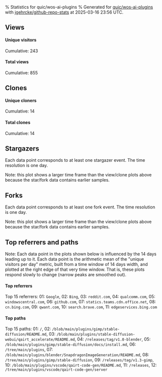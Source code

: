 % Statistics for quic/wos-ai-plugins
% Generated for [quic/wos-ai-plugins](https://github.com/quic/wos-ai-plugins) with [jgehrcke/github-repo-stats](https://github.com/jgehrcke/github-repo-stats) at 2025-03-16 23:56 UTC.


## Views

#### Unique visitors
<div id="chart_views_unique" class="full-width-chart"></div>

Cumulative: 243

#### Total views
<div id="chart_views_total" class="full-width-chart"></div>

Cumulative: 855

<div class="pagebreak-for-print"> </div>

## Clones

#### Unique cloners
<div id="chart_clones_unique" class="full-width-chart"></div>

Cumulative: 14

#### Total clones
<div id="chart_clones_total" class="full-width-chart"></div>

Cumulative: 14



<div class="pagebreak-for-print"> </div>



## Stargazers

Each data point corresponds to at least one stargazer event.
The time resolution is one day.

<div id="chart_stargazers" class="full-width-chart"></div>


Note: this plot shows a larger time frame than the view/clone plots above because the star/fork data contains earlier samples.



## Forks

Each data point corresponds to at least one fork event.
The time resolution is one day.

<div id="chart_forks" class="full-width-chart"></div>


Note: this plot shows a larger time frame than the view/clone plots above because the star/fork data contains earlier samples.



<div class="pagebreak-for-print"> </div>



## Top referrers and paths


Note: Each data point in the plots shown below is influenced by the 14 days
leading up to it. Each data point is the arithmetic mean of the "unique
visitors per day" metric, built from a time window of 14 days width, and
plotted at the right edge of that very time window. That is, these plots
respond slowly to change (narrow peaks are smoothed out).




#### Top referrers


<div id="chart_referrers_top_n_alltime" class="full-width-chart"></div>

Top 15 referrers: 01: `Google`, 02: `Bing`, 03: `reddit.com`, 04: `qualcomm.com`, 05: `windowscentral.com`, 06: `github.com`, 07: `statics.teams.cdn.office.net`, 08: `cn.bing.com`, 09: `qwant.com`, 10: `search.brave.com`, 11: `edgeservices.bing.com`





#### Top paths


<div id="chart_paths_top_n_alltime" class="full-width-chart"></div>

Top 15 paths: 01: `/`, 02: `/blob/main/plugins/gimp/stable-diffusion/README.md`, 03: `/blob/main/plugins/stable-diffusion-webui/qairt_accelerate/README.md`, 04: `/releases/tag/v1.0-blender`, 05: `/blob/main/plugins/gimp/stable-diffusion/docs/install.md`, 06: `/tree/main/plugins`, 07: `/blob/main/plugins/blender/SnapdragonImageGeneration/README.md`, 08: `/tree/main/plugins/gimp/stable-diffusion`, 09: `/releases/tag/v1.3-gimp`, 10: `/blob/main/plugins/vscode/qairt-code-gen/README.md`, 11: `/releases`, 12: `/tree/main/plugins/vscode/qairt-code-gen/server`


<script type="text/javascript">
    vegaEmbed('#chart_views_unique', {"$schema": "https://vega.github.io/schema/vega-lite/v4.17.0.json", "config": {"arc": {"fill": "#1b1e23"}, "area": {"fill": "#1b1e23"}, "axisBottom": {"domainColor": "#a9b4c4", "gridColor": "#a9b4c4", "labelColor": "#1b1e23", "labelFont": "relative-mono-11-pitch-pro, Menlo, monospace", "tickColor": "#a9b4c4", "titleColor": "#1b1e23", "titleFont": "relative-mono-11-pitch-pro, Menlo, monospace"}, "axisLeft": {"domainColor": "#a9b4c4", "gridColor": "#a9b4c4", "labelColor": "#1b1e23", "labelFont": "relative-mono-11-pitch-pro, Menlo, monospace", "tickColor": "#a9b4c4", "titleColor": "#1b1e23", "titleFont": "relative-mono-11-pitch-pro, Menlo, monospace"}, "axisX": {"grid": false}, "axisY": {"grid": false, "labelBound": true}, "background": "#FFFFFF", "group": {"fill": "#FFFFFF"}, "header": {"fontWeight": 400, "labelFont": "relative-mono-11-pitch-pro, Menlo, monospace", "titleFont": "relative-mono-11-pitch-pro, Menlo, monospace"}, "legend": {"labelFont": "relative-mono-11-pitch-pro, Menlo, monospace", "symbolSize": 200, "symbolType": "circle", "titleFont": "relative-mono-11-pitch-pro, Menlo, monospace"}, "line": {"color": "#1b1e23", "stroke": "#1b1e23"}, "path": {"stroke": "#1b1e23"}, "point": {"color": "#1b1e23", "cursor": "pointer", "filled": true, "size": 20}, "range": {"category": ["#85a2f7", "#ea9755", "#7eb36a", "#f07071", "#bc85d9", "#e587b6", "#a9b4c4", "#d4c05e", "#64b9c4"]}, "style": {"bar": {"fill": "#1b1e23"}, "text": {"font": "relative-mono-11-pitch-pro, Menlo, monospace", "fontWeight": 400}}, "symbol": {"shape": "circle"}, "title": {"anchor": "start", "font": "relative-mono-11-pitch-pro, Menlo, monospace", "fontWeight": 400}, "trail": {"color": "#1b1e23", "stroke": "#1b1e23"}, "view": {"stroke": null}}, "data": {"name": "data-4af95b990e1da1730926992bb29191b7"}, "datasets": {"data-4af95b990e1da1730926992bb29191b7": [{"time": "2025-02-27T00:00:00+00:00", "views_total": 41, "views_unique": 11}, {"time": "2025-02-28T00:00:00+00:00", "views_total": 106, "views_unique": 19}, {"time": "2025-03-01T00:00:00+00:00", "views_total": 20, "views_unique": 7}, {"time": "2025-03-02T00:00:00+00:00", "views_total": 23, "views_unique": 5}, {"time": "2025-03-03T00:00:00+00:00", "views_total": 86, "views_unique": 15}, {"time": "2025-03-04T00:00:00+00:00", "views_total": 54, "views_unique": 18}, {"time": "2025-03-05T00:00:00+00:00", "views_total": 86, "views_unique": 22}, {"time": "2025-03-06T00:00:00+00:00", "views_total": 32, "views_unique": 17}, {"time": "2025-03-07T00:00:00+00:00", "views_total": 44, "views_unique": 13}, {"time": "2025-03-08T00:00:00+00:00", "views_total": 32, "views_unique": 10}, {"time": "2025-03-09T00:00:00+00:00", "views_total": 38, "views_unique": 11}, {"time": "2025-03-10T00:00:00+00:00", "views_total": 53, "views_unique": 21}, {"time": "2025-03-11T00:00:00+00:00", "views_total": 81, "views_unique": 15}, {"time": "2025-03-12T00:00:00+00:00", "views_total": 26, "views_unique": 14}, {"time": "2025-03-13T00:00:00+00:00", "views_total": 61, "views_unique": 13}, {"time": "2025-03-14T00:00:00+00:00", "views_total": 42, "views_unique": 17}, {"time": "2025-03-15T00:00:00+00:00", "views_total": 9, "views_unique": 5}, {"time": "2025-03-16T00:00:00+00:00", "views_total": 21, "views_unique": 10}]}, "encoding": {"tooltip": [{"field": "views_unique", "format": ".1f", "title": "views (u)", "type": "quantitative"}, {"field": "time", "format": "%B %e, %Y", "title": "date", "type": "temporal"}], "x": {"axis": {"labelAngle": 25}, "field": "time", "scale": {"domain": ["2025-02-27", "2025-03-16"]}, "timeUnit": "yearmonthdate", "title": "date", "type": "temporal"}, "y": {"axis": {}, "field": "views_unique", "scale": {"domain": [0, 24.200000000000003], "type": "linear", "zero": true}, "title": "unique views per day", "type": "quantitative"}}, "height": 200, "mark": {"point": true, "type": "line"}, "padding": 10, "width": "container"}, {"actions": false, "renderer": "svg"}).catch(console.error);
vegaEmbed('#chart_views_total', {"$schema": "https://vega.github.io/schema/vega-lite/v4.17.0.json", "config": {"arc": {"fill": "#1b1e23"}, "area": {"fill": "#1b1e23"}, "axisBottom": {"domainColor": "#a9b4c4", "gridColor": "#a9b4c4", "labelColor": "#1b1e23", "labelFont": "relative-mono-11-pitch-pro, Menlo, monospace", "tickColor": "#a9b4c4", "titleColor": "#1b1e23", "titleFont": "relative-mono-11-pitch-pro, Menlo, monospace"}, "axisLeft": {"domainColor": "#a9b4c4", "gridColor": "#a9b4c4", "labelColor": "#1b1e23", "labelFont": "relative-mono-11-pitch-pro, Menlo, monospace", "tickColor": "#a9b4c4", "titleColor": "#1b1e23", "titleFont": "relative-mono-11-pitch-pro, Menlo, monospace"}, "axisX": {"grid": false}, "axisY": {"grid": false, "labelBound": true}, "background": "#FFFFFF", "group": {"fill": "#FFFFFF"}, "header": {"fontWeight": 400, "labelFont": "relative-mono-11-pitch-pro, Menlo, monospace", "titleFont": "relative-mono-11-pitch-pro, Menlo, monospace"}, "legend": {"labelFont": "relative-mono-11-pitch-pro, Menlo, monospace", "symbolSize": 200, "symbolType": "circle", "titleFont": "relative-mono-11-pitch-pro, Menlo, monospace"}, "line": {"color": "#1b1e23", "stroke": "#1b1e23"}, "path": {"stroke": "#1b1e23"}, "point": {"color": "#1b1e23", "cursor": "pointer", "filled": true, "size": 20}, "range": {"category": ["#85a2f7", "#ea9755", "#7eb36a", "#f07071", "#bc85d9", "#e587b6", "#a9b4c4", "#d4c05e", "#64b9c4"]}, "style": {"bar": {"fill": "#1b1e23"}, "text": {"font": "relative-mono-11-pitch-pro, Menlo, monospace", "fontWeight": 400}}, "symbol": {"shape": "circle"}, "title": {"anchor": "start", "font": "relative-mono-11-pitch-pro, Menlo, monospace", "fontWeight": 400}, "trail": {"color": "#1b1e23", "stroke": "#1b1e23"}, "view": {"stroke": null}}, "data": {"name": "data-4af95b990e1da1730926992bb29191b7"}, "datasets": {"data-4af95b990e1da1730926992bb29191b7": [{"time": "2025-02-27T00:00:00+00:00", "views_total": 41, "views_unique": 11}, {"time": "2025-02-28T00:00:00+00:00", "views_total": 106, "views_unique": 19}, {"time": "2025-03-01T00:00:00+00:00", "views_total": 20, "views_unique": 7}, {"time": "2025-03-02T00:00:00+00:00", "views_total": 23, "views_unique": 5}, {"time": "2025-03-03T00:00:00+00:00", "views_total": 86, "views_unique": 15}, {"time": "2025-03-04T00:00:00+00:00", "views_total": 54, "views_unique": 18}, {"time": "2025-03-05T00:00:00+00:00", "views_total": 86, "views_unique": 22}, {"time": "2025-03-06T00:00:00+00:00", "views_total": 32, "views_unique": 17}, {"time": "2025-03-07T00:00:00+00:00", "views_total": 44, "views_unique": 13}, {"time": "2025-03-08T00:00:00+00:00", "views_total": 32, "views_unique": 10}, {"time": "2025-03-09T00:00:00+00:00", "views_total": 38, "views_unique": 11}, {"time": "2025-03-10T00:00:00+00:00", "views_total": 53, "views_unique": 21}, {"time": "2025-03-11T00:00:00+00:00", "views_total": 81, "views_unique": 15}, {"time": "2025-03-12T00:00:00+00:00", "views_total": 26, "views_unique": 14}, {"time": "2025-03-13T00:00:00+00:00", "views_total": 61, "views_unique": 13}, {"time": "2025-03-14T00:00:00+00:00", "views_total": 42, "views_unique": 17}, {"time": "2025-03-15T00:00:00+00:00", "views_total": 9, "views_unique": 5}, {"time": "2025-03-16T00:00:00+00:00", "views_total": 21, "views_unique": 10}]}, "encoding": {"tooltip": [{"field": "views_total", "format": ".1f", "title": "views (t)", "type": "quantitative"}, {"field": "time", "format": "%B %e, %Y", "title": "date", "type": "temporal"}], "x": {"axis": {"labelAngle": 25}, "field": "time", "scale": {"domain": ["2025-02-27", "2025-03-16"]}, "timeUnit": "yearmonthdate", "title": "date", "type": "temporal"}, "y": {"axis": {}, "field": "views_total", "scale": {"domain": [0, 116.60000000000001], "type": "linear", "zero": true}, "title": "total views per day", "type": "quantitative"}}, "height": 200, "mark": {"point": true, "type": "line"}, "padding": 10, "width": "container"}, {"actions": false, "renderer": "svg"}).catch(console.error);
vegaEmbed('#chart_clones_unique', {"$schema": "https://vega.github.io/schema/vega-lite/v4.17.0.json", "config": {"arc": {"fill": "#1b1e23"}, "area": {"fill": "#1b1e23"}, "axisBottom": {"domainColor": "#a9b4c4", "gridColor": "#a9b4c4", "labelColor": "#1b1e23", "labelFont": "relative-mono-11-pitch-pro, Menlo, monospace", "tickColor": "#a9b4c4", "titleColor": "#1b1e23", "titleFont": "relative-mono-11-pitch-pro, Menlo, monospace"}, "axisLeft": {"domainColor": "#a9b4c4", "gridColor": "#a9b4c4", "labelColor": "#1b1e23", "labelFont": "relative-mono-11-pitch-pro, Menlo, monospace", "tickColor": "#a9b4c4", "titleColor": "#1b1e23", "titleFont": "relative-mono-11-pitch-pro, Menlo, monospace"}, "axisX": {"grid": false}, "axisY": {"grid": false, "labelBound": true}, "background": "#FFFFFF", "group": {"fill": "#FFFFFF"}, "header": {"fontWeight": 400, "labelFont": "relative-mono-11-pitch-pro, Menlo, monospace", "titleFont": "relative-mono-11-pitch-pro, Menlo, monospace"}, "legend": {"labelFont": "relative-mono-11-pitch-pro, Menlo, monospace", "symbolSize": 200, "symbolType": "circle", "titleFont": "relative-mono-11-pitch-pro, Menlo, monospace"}, "line": {"color": "#1b1e23", "stroke": "#1b1e23"}, "path": {"stroke": "#1b1e23"}, "point": {"color": "#1b1e23", "cursor": "pointer", "filled": true, "size": 20}, "range": {"category": ["#85a2f7", "#ea9755", "#7eb36a", "#f07071", "#bc85d9", "#e587b6", "#a9b4c4", "#d4c05e", "#64b9c4"]}, "style": {"bar": {"fill": "#1b1e23"}, "text": {"font": "relative-mono-11-pitch-pro, Menlo, monospace", "fontWeight": 400}}, "symbol": {"shape": "circle"}, "title": {"anchor": "start", "font": "relative-mono-11-pitch-pro, Menlo, monospace", "fontWeight": 400}, "trail": {"color": "#1b1e23", "stroke": "#1b1e23"}, "view": {"stroke": null}}, "data": {"name": "data-f92193d894a872a9a0feeecaee2de4f9"}, "datasets": {"data-f92193d894a872a9a0feeecaee2de4f9": [{"clones_total": 0, "clones_unique": 0, "time": "2025-02-27T00:00:00+00:00"}, {"clones_total": 0, "clones_unique": 0, "time": "2025-02-28T00:00:00+00:00"}, {"clones_total": 0, "clones_unique": 0, "time": "2025-03-01T00:00:00+00:00"}, {"clones_total": 1, "clones_unique": 1, "time": "2025-03-02T00:00:00+00:00"}, {"clones_total": 2, "clones_unique": 2, "time": "2025-03-03T00:00:00+00:00"}, {"clones_total": 0, "clones_unique": 0, "time": "2025-03-04T00:00:00+00:00"}, {"clones_total": 0, "clones_unique": 0, "time": "2025-03-05T00:00:00+00:00"}, {"clones_total": 2, "clones_unique": 2, "time": "2025-03-06T00:00:00+00:00"}, {"clones_total": 1, "clones_unique": 1, "time": "2025-03-07T00:00:00+00:00"}, {"clones_total": 0, "clones_unique": 0, "time": "2025-03-08T00:00:00+00:00"}, {"clones_total": 0, "clones_unique": 0, "time": "2025-03-09T00:00:00+00:00"}, {"clones_total": 4, "clones_unique": 4, "time": "2025-03-10T00:00:00+00:00"}, {"clones_total": 1, "clones_unique": 1, "time": "2025-03-11T00:00:00+00:00"}, {"clones_total": 0, "clones_unique": 0, "time": "2025-03-12T00:00:00+00:00"}, {"clones_total": 1, "clones_unique": 1, "time": "2025-03-13T00:00:00+00:00"}, {"clones_total": 0, "clones_unique": 0, "time": "2025-03-14T00:00:00+00:00"}, {"clones_total": 1, "clones_unique": 1, "time": "2025-03-15T00:00:00+00:00"}, {"clones_total": 1, "clones_unique": 1, "time": "2025-03-16T00:00:00+00:00"}]}, "encoding": {"tooltip": [{"field": "clones_unique", "format": ".1f", "title": "clones (u)", "type": "quantitative"}, {"field": "time", "format": "%B %e, %Y", "title": "date", "type": "temporal"}], "x": {"axis": {"labelAngle": 25}, "field": "time", "scale": {"domain": ["2025-02-27", "2025-03-16"]}, "timeUnit": "yearmonthdate", "title": "date", "type": "temporal"}, "y": {"axis": {}, "field": "clones_unique", "scale": {"domain": [0, 4.4], "type": "linear", "zero": true}, "title": "unique clones per day", "type": "quantitative"}}, "height": 200, "mark": {"point": true, "type": "line"}, "padding": 10, "width": "container"}, {"actions": false, "renderer": "svg"}).catch(console.error);
vegaEmbed('#chart_clones_total', {"$schema": "https://vega.github.io/schema/vega-lite/v4.17.0.json", "config": {"arc": {"fill": "#1b1e23"}, "area": {"fill": "#1b1e23"}, "axisBottom": {"domainColor": "#a9b4c4", "gridColor": "#a9b4c4", "labelColor": "#1b1e23", "labelFont": "relative-mono-11-pitch-pro, Menlo, monospace", "tickColor": "#a9b4c4", "titleColor": "#1b1e23", "titleFont": "relative-mono-11-pitch-pro, Menlo, monospace"}, "axisLeft": {"domainColor": "#a9b4c4", "gridColor": "#a9b4c4", "labelColor": "#1b1e23", "labelFont": "relative-mono-11-pitch-pro, Menlo, monospace", "tickColor": "#a9b4c4", "titleColor": "#1b1e23", "titleFont": "relative-mono-11-pitch-pro, Menlo, monospace"}, "axisX": {"grid": false}, "axisY": {"grid": false, "labelBound": true}, "background": "#FFFFFF", "group": {"fill": "#FFFFFF"}, "header": {"fontWeight": 400, "labelFont": "relative-mono-11-pitch-pro, Menlo, monospace", "titleFont": "relative-mono-11-pitch-pro, Menlo, monospace"}, "legend": {"labelFont": "relative-mono-11-pitch-pro, Menlo, monospace", "symbolSize": 200, "symbolType": "circle", "titleFont": "relative-mono-11-pitch-pro, Menlo, monospace"}, "line": {"color": "#1b1e23", "stroke": "#1b1e23"}, "path": {"stroke": "#1b1e23"}, "point": {"color": "#1b1e23", "cursor": "pointer", "filled": true, "size": 20}, "range": {"category": ["#85a2f7", "#ea9755", "#7eb36a", "#f07071", "#bc85d9", "#e587b6", "#a9b4c4", "#d4c05e", "#64b9c4"]}, "style": {"bar": {"fill": "#1b1e23"}, "text": {"font": "relative-mono-11-pitch-pro, Menlo, monospace", "fontWeight": 400}}, "symbol": {"shape": "circle"}, "title": {"anchor": "start", "font": "relative-mono-11-pitch-pro, Menlo, monospace", "fontWeight": 400}, "trail": {"color": "#1b1e23", "stroke": "#1b1e23"}, "view": {"stroke": null}}, "data": {"name": "data-f92193d894a872a9a0feeecaee2de4f9"}, "datasets": {"data-f92193d894a872a9a0feeecaee2de4f9": [{"clones_total": 0, "clones_unique": 0, "time": "2025-02-27T00:00:00+00:00"}, {"clones_total": 0, "clones_unique": 0, "time": "2025-02-28T00:00:00+00:00"}, {"clones_total": 0, "clones_unique": 0, "time": "2025-03-01T00:00:00+00:00"}, {"clones_total": 1, "clones_unique": 1, "time": "2025-03-02T00:00:00+00:00"}, {"clones_total": 2, "clones_unique": 2, "time": "2025-03-03T00:00:00+00:00"}, {"clones_total": 0, "clones_unique": 0, "time": "2025-03-04T00:00:00+00:00"}, {"clones_total": 0, "clones_unique": 0, "time": "2025-03-05T00:00:00+00:00"}, {"clones_total": 2, "clones_unique": 2, "time": "2025-03-06T00:00:00+00:00"}, {"clones_total": 1, "clones_unique": 1, "time": "2025-03-07T00:00:00+00:00"}, {"clones_total": 0, "clones_unique": 0, "time": "2025-03-08T00:00:00+00:00"}, {"clones_total": 0, "clones_unique": 0, "time": "2025-03-09T00:00:00+00:00"}, {"clones_total": 4, "clones_unique": 4, "time": "2025-03-10T00:00:00+00:00"}, {"clones_total": 1, "clones_unique": 1, "time": "2025-03-11T00:00:00+00:00"}, {"clones_total": 0, "clones_unique": 0, "time": "2025-03-12T00:00:00+00:00"}, {"clones_total": 1, "clones_unique": 1, "time": "2025-03-13T00:00:00+00:00"}, {"clones_total": 0, "clones_unique": 0, "time": "2025-03-14T00:00:00+00:00"}, {"clones_total": 1, "clones_unique": 1, "time": "2025-03-15T00:00:00+00:00"}, {"clones_total": 1, "clones_unique": 1, "time": "2025-03-16T00:00:00+00:00"}]}, "encoding": {"tooltip": [{"field": "clones_total", "format": ".1f", "title": "clones (t)", "type": "quantitative"}, {"field": "time", "format": "%B %e, %Y", "title": "date", "type": "temporal"}], "x": {"axis": {"labelAngle": 25}, "field": "time", "scale": {"domain": ["2025-02-27", "2025-03-16"]}, "timeUnit": "yearmonthdate", "title": "date", "type": "temporal"}, "y": {"axis": {}, "field": "clones_total", "scale": {"domain": [0, 4.4], "type": "linear", "zero": true}, "title": "total clones per day", "type": "quantitative"}}, "height": 200, "mark": {"point": true, "type": "line"}, "padding": 10, "width": "container"}, {"actions": false, "renderer": "svg"}).catch(console.error);
vegaEmbed('#chart_stargazers', {"$schema": "https://vega.github.io/schema/vega-lite/v4.17.0.json", "config": {"arc": {"fill": "#1b1e23"}, "area": {"fill": "#1b1e23"}, "axisBottom": {"domainColor": "#a9b4c4", "gridColor": "#a9b4c4", "labelColor": "#1b1e23", "labelFont": "relative-mono-11-pitch-pro, Menlo, monospace", "tickColor": "#a9b4c4", "titleColor": "#1b1e23", "titleFont": "relative-mono-11-pitch-pro, Menlo, monospace"}, "axisLeft": {"domainColor": "#a9b4c4", "gridColor": "#a9b4c4", "labelColor": "#1b1e23", "labelFont": "relative-mono-11-pitch-pro, Menlo, monospace", "tickColor": "#a9b4c4", "titleColor": "#1b1e23", "titleFont": "relative-mono-11-pitch-pro, Menlo, monospace"}, "axisX": {"grid": false}, "axisY": {"grid": false}, "background": "#FFFFFF", "group": {"fill": "#FFFFFF"}, "header": {"fontWeight": 400, "labelFont": "relative-mono-11-pitch-pro, Menlo, monospace", "titleFont": "relative-mono-11-pitch-pro, Menlo, monospace"}, "legend": {"labelFont": "relative-mono-11-pitch-pro, Menlo, monospace", "symbolSize": 200, "symbolType": "circle", "titleFont": "relative-mono-11-pitch-pro, Menlo, monospace"}, "line": {"color": "#1b1e23", "stroke": "#1b1e23"}, "path": {"stroke": "#1b1e23"}, "point": {"color": "#1b1e23", "cursor": "pointer", "filled": true, "size": 50}, "range": {"category": ["#85a2f7", "#ea9755", "#7eb36a", "#f07071", "#bc85d9", "#e587b6", "#a9b4c4", "#d4c05e", "#64b9c4"]}, "style": {"bar": {"fill": "#1b1e23"}, "text": {"font": "relative-mono-11-pitch-pro, Menlo, monospace", "fontWeight": 400}}, "symbol": {"shape": "circle"}, "title": {"anchor": "start", "font": "relative-mono-11-pitch-pro, Menlo, monospace", "fontWeight": 400}, "trail": {"color": "#1b1e23", "stroke": "#1b1e23"}, "view": {"stroke": null}}, "data": {"name": "data-5ed965f97a0bab2cd474f22840bf7315"}, "datasets": {"data-5ed965f97a0bab2cd474f22840bf7315": [{"stars_cumulative": 1, "time": "2024-06-05T22:02:15+00:00"}, {"stars_cumulative": 2, "time": "2024-07-08T02:10:27+00:00"}, {"stars_cumulative": 3, "time": "2024-07-20T16:50:58+00:00"}, {"stars_cumulative": 4, "time": "2024-08-01T10:05:06+00:00"}, {"stars_cumulative": 5, "time": "2024-09-17T22:18:22+00:00"}, {"stars_cumulative": 6, "time": "2024-09-20T17:54:41+00:00"}, {"stars_cumulative": 7, "time": "2024-09-29T08:18:34+00:00"}, {"stars_cumulative": 8, "time": "2024-10-01T08:45:04+00:00"}, {"stars_cumulative": 9, "time": "2024-10-03T09:34:39+00:00"}, {"stars_cumulative": 10, "time": "2024-10-18T19:32:50+00:00"}, {"stars_cumulative": 11, "time": "2024-10-21T14:06:01+00:00"}, {"stars_cumulative": 12, "time": "2024-11-06T10:00:58+00:00"}, {"stars_cumulative": 13, "time": "2024-11-20T19:21:50+00:00"}, {"stars_cumulative": 14, "time": "2024-11-27T05:51:43+00:00"}, {"stars_cumulative": 15, "time": "2024-11-28T03:37:41+00:00"}, {"stars_cumulative": 16, "time": "2025-01-05T10:49:52+00:00"}, {"stars_cumulative": 17, "time": "2025-01-15T10:28:24+00:00"}, {"stars_cumulative": 18, "time": "2025-01-31T22:45:31+00:00"}, {"stars_cumulative": 19, "time": "2025-02-01T22:13:48+00:00"}, {"stars_cumulative": 20, "time": "2025-02-18T13:38:15+00:00"}, {"stars_cumulative": 21, "time": "2025-03-05T12:34:01+00:00"}]}, "encoding": {"tooltip": [{"field": "stars_cumulative", "format": "d", "title": "stars", "type": "quantitative"}, {"field": "time", "format": "%B %e, %Y", "title": "date", "type": "temporal"}], "x": {"axis": {"labelAngle": 25}, "field": "time", "scale": {"domain": ["2024-05-20", "2025-03-16"]}, "timeUnit": "yearmonthdate", "title": "date", "type": "temporal"}, "y": {"field": "stars_cumulative", "scale": {"domain": [0, 23.1], "zero": true}, "title": "stargazer count (cumulative)", "type": "quantitative"}}, "height": 300, "mark": {"point": true, "type": "line"}, "padding": 10, "width": "container"}, {"actions": false, "renderer": "svg"}).catch(console.error);
vegaEmbed('#chart_forks', {"$schema": "https://vega.github.io/schema/vega-lite/v4.17.0.json", "config": {"arc": {"fill": "#1b1e23"}, "area": {"fill": "#1b1e23"}, "axisBottom": {"domainColor": "#a9b4c4", "gridColor": "#a9b4c4", "labelColor": "#1b1e23", "labelFont": "relative-mono-11-pitch-pro, Menlo, monospace", "tickColor": "#a9b4c4", "titleColor": "#1b1e23", "titleFont": "relative-mono-11-pitch-pro, Menlo, monospace"}, "axisLeft": {"domainColor": "#a9b4c4", "gridColor": "#a9b4c4", "labelColor": "#1b1e23", "labelFont": "relative-mono-11-pitch-pro, Menlo, monospace", "tickColor": "#a9b4c4", "titleColor": "#1b1e23", "titleFont": "relative-mono-11-pitch-pro, Menlo, monospace"}, "axisX": {"grid": false}, "axisY": {"grid": false}, "background": "#FFFFFF", "group": {"fill": "#FFFFFF"}, "header": {"fontWeight": 400, "labelFont": "relative-mono-11-pitch-pro, Menlo, monospace", "titleFont": "relative-mono-11-pitch-pro, Menlo, monospace"}, "legend": {"labelFont": "relative-mono-11-pitch-pro, Menlo, monospace", "symbolSize": 200, "symbolType": "circle", "titleFont": "relative-mono-11-pitch-pro, Menlo, monospace"}, "line": {"color": "#1b1e23", "stroke": "#1b1e23"}, "path": {"stroke": "#1b1e23"}, "point": {"color": "#1b1e23", "cursor": "pointer", "filled": true, "size": 50}, "range": {"category": ["#85a2f7", "#ea9755", "#7eb36a", "#f07071", "#bc85d9", "#e587b6", "#a9b4c4", "#d4c05e", "#64b9c4"]}, "style": {"bar": {"fill": "#1b1e23"}, "text": {"font": "relative-mono-11-pitch-pro, Menlo, monospace", "fontWeight": 400}}, "symbol": {"shape": "circle"}, "title": {"anchor": "start", "font": "relative-mono-11-pitch-pro, Menlo, monospace", "fontWeight": 400}, "trail": {"color": "#1b1e23", "stroke": "#1b1e23"}, "view": {"stroke": null}}, "data": {"name": "data-7a40d79548323536586a80c79a90c3f4"}, "datasets": {"data-7a40d79548323536586a80c79a90c3f4": [{"forks_cumulative": 1, "time": "2024-05-20T12:33:01+00:00"}, {"forks_cumulative": 2, "time": "2024-10-23T14:01:11+00:00"}, {"forks_cumulative": 3, "time": "2024-11-24T00:33:00+00:00"}, {"forks_cumulative": 4, "time": "2024-12-07T23:03:17+00:00"}, {"forks_cumulative": 5, "time": "2025-02-19T00:47:18+00:00"}]}, "encoding": {"tooltip": [{"field": "forks_cumulative", "format": "d", "title": "forks", "type": "quantitative"}, {"field": "time", "format": "%B %e, %Y", "title": "date", "type": "temporal"}], "x": {"axis": {"labelAngle": 25}, "field": "time", "scale": {"domain": ["2024-05-20", "2025-03-16"]}, "timeUnit": "yearmonthdate", "title": "date", "type": "temporal"}, "y": {"field": "forks_cumulative", "scale": {"domain": [0, 5.5], "zero": true}, "title": "fork count (cumulative)", "type": "quantitative"}}, "height": 300, "mark": {"point": true, "type": "line"}, "padding": 10, "width": "container"}, {"actions": false, "renderer": "svg"}).catch(console.error);
vegaEmbed('#chart_referrers_top_n_alltime', {"$schema": "https://vega.github.io/schema/vega-lite/v4.17.0.json", "config": {"arc": {"fill": "#1b1e23"}, "area": {"fill": "#1b1e23"}, "axisBottom": {"domainColor": "#a9b4c4", "gridColor": "#a9b4c4", "labelColor": "#1b1e23", "labelFont": "relative-mono-11-pitch-pro, Menlo, monospace", "tickColor": "#a9b4c4", "titleColor": "#1b1e23", "titleFont": "relative-mono-11-pitch-pro, Menlo, monospace"}, "axisLeft": {"domainColor": "#a9b4c4", "gridColor": "#a9b4c4", "labelColor": "#1b1e23", "labelFont": "relative-mono-11-pitch-pro, Menlo, monospace", "tickColor": "#a9b4c4", "titleColor": "#1b1e23", "titleFont": "relative-mono-11-pitch-pro, Menlo, monospace"}, "axisX": {"grid": false}, "axisY": {"grid": false}, "background": "#FFFFFF", "group": {"fill": "#FFFFFF"}, "header": {"fontWeight": 400, "labelFont": "relative-mono-11-pitch-pro, Menlo, monospace", "titleFont": "relative-mono-11-pitch-pro, Menlo, monospace"}, "legend": {"labelFont": "relative-mono-11-pitch-pro, Menlo, monospace", "symbolSize": 200, "symbolType": "circle", "titleFont": "relative-mono-11-pitch-pro, Menlo, monospace"}, "line": {"color": "#1b1e23", "stroke": "#1b1e23"}, "path": {"stroke": "#1b1e23"}, "point": {"color": "#1b1e23", "cursor": "pointer", "filled": true, "size": 30}, "range": {"category": ["#85a2f7", "#ea9755", "#7eb36a", "#f07071", "#bc85d9", "#e587b6", "#a9b4c4", "#d4c05e", "#64b9c4"]}, "style": {"bar": {"fill": "#1b1e23"}, "text": {"font": "relative-mono-11-pitch-pro, Menlo, monospace", "fontWeight": 400}}, "symbol": {"shape": "circle"}, "title": {"anchor": "start", "font": "relative-mono-11-pitch-pro, Menlo, monospace", "fontWeight": 400}, "trail": {"color": "#1b1e23", "stroke": "#1b1e23"}, "view": {"stroke": null}}, "data": {"name": "data-ca78b9ea629ec32c14c9ed639df82caf"}, "datasets": {"data-ca78b9ea629ec32c14c9ed639df82caf": [{"referrer": "Google", "time": "2025-03-12T00:00:00+00:00", "views_unique": 21, "views_unique_norm": 1.5}, {"referrer": "Google", "time": "2025-03-13T00:00:00+00:00", "views_unique": 25, "views_unique_norm": 1.7857142857142858}, {"referrer": "Google", "time": "2025-03-14T00:00:00+00:00", "views_unique": 25, "views_unique_norm": 1.7857142857142858}, {"referrer": "Google", "time": "2025-03-15T00:00:00+00:00", "views_unique": 26, "views_unique_norm": 1.8571428571428572}, {"referrer": "Google", "time": "2025-03-16T00:00:00+00:00", "views_unique": 25, "views_unique_norm": 1.7857142857142858}, {"referrer": "Bing", "time": "2025-03-12T00:00:00+00:00", "views_unique": 25, "views_unique_norm": 1.7857142857142858}, {"referrer": "Bing", "time": "2025-03-13T00:00:00+00:00", "views_unique": 24, "views_unique_norm": 1.7142857142857142}, {"referrer": "Bing", "time": "2025-03-14T00:00:00+00:00", "views_unique": 25, "views_unique_norm": 1.7857142857142858}, {"referrer": "Bing", "time": "2025-03-15T00:00:00+00:00", "views_unique": 25, "views_unique_norm": 1.7857142857142858}, {"referrer": "Bing", "time": "2025-03-16T00:00:00+00:00", "views_unique": 25, "views_unique_norm": 1.7857142857142858}, {"referrer": "reddit.com", "time": "2025-03-12T00:00:00+00:00", "views_unique": 17, "views_unique_norm": 1.2142857142857142}, {"referrer": "reddit.com", "time": "2025-03-13T00:00:00+00:00", "views_unique": 18, "views_unique_norm": 1.2857142857142858}, {"referrer": "reddit.com", "time": "2025-03-14T00:00:00+00:00", "views_unique": 19, "views_unique_norm": 1.3571428571428572}, {"referrer": "reddit.com", "time": "2025-03-15T00:00:00+00:00", "views_unique": 20, "views_unique_norm": 1.4285714285714286}, {"referrer": "reddit.com", "time": "2025-03-16T00:00:00+00:00", "views_unique": 21, "views_unique_norm": 1.5}, {"referrer": "qualcomm.com", "time": "2025-03-12T00:00:00+00:00", "views_unique": 16, "views_unique_norm": 1.1428571428571428}, {"referrer": "qualcomm.com", "time": "2025-03-13T00:00:00+00:00", "views_unique": 15, "views_unique_norm": 1.0714285714285714}, {"referrer": "qualcomm.com", "time": "2025-03-14T00:00:00+00:00", "views_unique": 15, "views_unique_norm": 1.0714285714285714}, {"referrer": "qualcomm.com", "time": "2025-03-15T00:00:00+00:00", "views_unique": 18, "views_unique_norm": 1.2857142857142858}, {"referrer": "qualcomm.com", "time": "2025-03-16T00:00:00+00:00", "views_unique": 18, "views_unique_norm": 1.2857142857142858}, {"referrer": "windowscentral.com", "time": "2025-03-12T00:00:00+00:00", "views_unique": 12, "views_unique_norm": 0.8571428571428571}, {"referrer": "windowscentral.com", "time": "2025-03-13T00:00:00+00:00", "views_unique": 12, "views_unique_norm": 0.8571428571428571}, {"referrer": "windowscentral.com", "time": "2025-03-14T00:00:00+00:00", "views_unique": 11, "views_unique_norm": 0.7857142857142857}, {"referrer": "windowscentral.com", "time": "2025-03-15T00:00:00+00:00", "views_unique": 10, "views_unique_norm": 0.7142857142857143}, {"referrer": "windowscentral.com", "time": "2025-03-16T00:00:00+00:00", "views_unique": 11, "views_unique_norm": 0.7857142857142857}, {"referrer": "github.com", "time": "2025-03-12T00:00:00+00:00", "views_unique": 11, "views_unique_norm": 0.7857142857142857}, {"referrer": "github.com", "time": "2025-03-13T00:00:00+00:00", "views_unique": 9, "views_unique_norm": 0.6428571428571429}, {"referrer": "github.com", "time": "2025-03-14T00:00:00+00:00", "views_unique": 9, "views_unique_norm": 0.6428571428571429}, {"referrer": "github.com", "time": "2025-03-15T00:00:00+00:00", "views_unique": 8, "views_unique_norm": 0.5714285714285714}, {"referrer": "github.com", "time": "2025-03-16T00:00:00+00:00", "views_unique": 8, "views_unique_norm": 0.5714285714285714}, {"referrer": "statics.teams.cdn.office.net", "time": "2025-03-12T00:00:00+00:00", "views_unique": 9, "views_unique_norm": 0.6428571428571429}, {"referrer": "statics.teams.cdn.office.net", "time": "2025-03-13T00:00:00+00:00", "views_unique": 8, "views_unique_norm": 0.5714285714285714}, {"referrer": "statics.teams.cdn.office.net", "time": "2025-03-14T00:00:00+00:00", "views_unique": 7, "views_unique_norm": 0.5}, {"referrer": "statics.teams.cdn.office.net", "time": "2025-03-15T00:00:00+00:00", "views_unique": 10, "views_unique_norm": 0.7142857142857143}, {"referrer": "statics.teams.cdn.office.net", "time": "2025-03-16T00:00:00+00:00", "views_unique": 10, "views_unique_norm": 0.7142857142857143}]}, "encoding": {"color": {"field": "referrer", "legend": {"direction": "vertical", "orient": "top", "title": "Legend:"}, "sort": {"field": "order"}, "type": "nominal"}, "tooltip": [{"field": "referrer", "type": "nominal"}, {"field": "views_unique_norm", "format": ".2f", "title": "views (14d mean)", "type": "quantitative"}, {"field": "time", "format": "%B %e, %Y", "title": "date", "type": "temporal"}], "x": {"axis": {"labelAngle": 25}, "field": "time", "scale": {"domain": ["2025-02-27", "2025-03-16"]}, "timeUnit": "yearmonthdate", "title": "date", "type": "temporal"}, "y": {"field": "views_unique_norm", "scale": {"domain": [0, 2.042857142857143], "type": "linear", "zero": true}, "title": "unique visitors per day (mean from last 14 days)", "type": "quantitative"}}, "height": 300, "mark": {"point": true, "type": "line"}, "padding": 10, "width": "container"}, {"actions": false, "renderer": "svg"}).catch(console.error);
vegaEmbed('#chart_paths_top_n_alltime', {"$schema": "https://vega.github.io/schema/vega-lite/v4.17.0.json", "config": {"arc": {"fill": "#1b1e23"}, "area": {"fill": "#1b1e23"}, "axisBottom": {"domainColor": "#a9b4c4", "gridColor": "#a9b4c4", "labelColor": "#1b1e23", "labelFont": "relative-mono-11-pitch-pro, Menlo, monospace", "tickColor": "#a9b4c4", "titleColor": "#1b1e23", "titleFont": "relative-mono-11-pitch-pro, Menlo, monospace"}, "axisLeft": {"domainColor": "#a9b4c4", "gridColor": "#a9b4c4", "labelColor": "#1b1e23", "labelFont": "relative-mono-11-pitch-pro, Menlo, monospace", "tickColor": "#a9b4c4", "titleColor": "#1b1e23", "titleFont": "relative-mono-11-pitch-pro, Menlo, monospace"}, "axisX": {"grid": false}, "axisY": {"grid": false}, "background": "#FFFFFF", "group": {"fill": "#FFFFFF"}, "header": {"fontWeight": 400, "labelFont": "relative-mono-11-pitch-pro, Menlo, monospace", "titleFont": "relative-mono-11-pitch-pro, Menlo, monospace"}, "legend": {"labelFont": "relative-mono-11-pitch-pro, Menlo, monospace", "symbolSize": 200, "symbolType": "circle", "titleFont": "relative-mono-11-pitch-pro, Menlo, monospace"}, "line": {"color": "#1b1e23", "stroke": "#1b1e23"}, "path": {"stroke": "#1b1e23"}, "point": {"color": "#1b1e23", "cursor": "pointer", "filled": true, "size": 30}, "range": {"category": ["#85a2f7", "#ea9755", "#7eb36a", "#f07071", "#bc85d9", "#e587b6", "#a9b4c4", "#d4c05e", "#64b9c4"]}, "style": {"bar": {"fill": "#1b1e23"}, "text": {"font": "relative-mono-11-pitch-pro, Menlo, monospace", "fontWeight": 400}}, "symbol": {"shape": "circle"}, "title": {"anchor": "start", "font": "relative-mono-11-pitch-pro, Menlo, monospace", "fontWeight": 400}, "trail": {"color": "#1b1e23", "stroke": "#1b1e23"}, "view": {"stroke": null}}, "data": {"name": "data-06c7c271d33d81664b01db60bb9f931b"}, "datasets": {"data-06c7c271d33d81664b01db60bb9f931b": [{"path": "/", "time": "2025-03-12T00:00:00+00:00", "views_unique": 56, "views_unique_norm": 4.0}, {"path": "/", "time": "2025-03-13T00:00:00+00:00", "views_unique": 57, "views_unique_norm": 4.071428571428571}, {"path": "/", "time": "2025-03-14T00:00:00+00:00", "views_unique": 60, "views_unique_norm": 4.285714285714286}, {"path": "/", "time": "2025-03-15T00:00:00+00:00", "views_unique": 65, "views_unique_norm": 4.642857142857143}, {"path": "/", "time": "2025-03-16T00:00:00+00:00", "views_unique": 65, "views_unique_norm": 4.642857142857143}, {"path": "/blob/main/plugins/gimp/stable-diffusion/README.md", "time": "2025-03-12T00:00:00+00:00", "views_unique": 38, "views_unique_norm": 2.7142857142857144}, {"path": "/blob/main/plugins/gimp/stable-diffusion/README.md", "time": "2025-03-13T00:00:00+00:00", "views_unique": 37, "views_unique_norm": 2.642857142857143}, {"path": "/blob/main/plugins/gimp/stable-diffusion/README.md", "time": "2025-03-14T00:00:00+00:00", "views_unique": 39, "views_unique_norm": 2.7857142857142856}, {"path": "/blob/main/plugins/gimp/stable-diffusion/README.md", "time": "2025-03-15T00:00:00+00:00", "views_unique": 44, "views_unique_norm": 3.142857142857143}, {"path": "/blob/main/plugins/gimp/stable-diffusion/README.md", "time": "2025-03-16T00:00:00+00:00", "views_unique": 42, "views_unique_norm": 3.0}, {"path": "/blob/main/plugins/stable-diffusion-webui/qairt_accelerate/README.md", "time": "2025-03-12T00:00:00+00:00", "views_unique": 38, "views_unique_norm": 2.7142857142857144}, {"path": "/blob/main/plugins/stable-diffusion-webui/qairt_accelerate/README.md", "time": "2025-03-13T00:00:00+00:00", "views_unique": 38, "views_unique_norm": 2.7142857142857144}, {"path": "/blob/main/plugins/stable-diffusion-webui/qairt_accelerate/README.md", "time": "2025-03-14T00:00:00+00:00", "views_unique": 40, "views_unique_norm": 2.857142857142857}, {"path": "/blob/main/plugins/stable-diffusion-webui/qairt_accelerate/README.md", "time": "2025-03-15T00:00:00+00:00", "views_unique": 40, "views_unique_norm": 2.857142857142857}, {"path": "/blob/main/plugins/stable-diffusion-webui/qairt_accelerate/README.md", "time": "2025-03-16T00:00:00+00:00", "views_unique": 39, "views_unique_norm": 2.7857142857142856}, {"path": "/releases/tag/v1.0-blender", "time": "2025-03-12T00:00:00+00:00", "views_unique": 23, "views_unique_norm": 1.6428571428571428}, {"path": "/releases/tag/v1.0-blender", "time": "2025-03-13T00:00:00+00:00", "views_unique": 23, "views_unique_norm": 1.6428571428571428}, {"path": "/releases/tag/v1.0-blender", "time": "2025-03-14T00:00:00+00:00", "views_unique": 20, "views_unique_norm": 1.4285714285714286}, {"path": "/releases/tag/v1.0-blender", "time": "2025-03-15T00:00:00+00:00", "views_unique": 19, "views_unique_norm": 1.3571428571428572}, {"path": "/releases/tag/v1.0-blender", "time": "2025-03-16T00:00:00+00:00", "views_unique": 21, "views_unique_norm": 1.5}, {"path": "/blob/main/plugins/gimp/stable-diffusion/docs/install.md", "time": "2025-03-12T00:00:00+00:00", "views_unique": 18, "views_unique_norm": 1.2857142857142858}, {"path": "/blob/main/plugins/gimp/stable-diffusion/docs/install.md", "time": "2025-03-13T00:00:00+00:00", "views_unique": 18, "views_unique_norm": 1.2857142857142858}, {"path": "/blob/main/plugins/gimp/stable-diffusion/docs/install.md", "time": "2025-03-14T00:00:00+00:00", "views_unique": 20, "views_unique_norm": 1.4285714285714286}, {"path": "/blob/main/plugins/gimp/stable-diffusion/docs/install.md", "time": "2025-03-15T00:00:00+00:00", "views_unique": 19, "views_unique_norm": 1.3571428571428572}, {"path": "/blob/main/plugins/gimp/stable-diffusion/docs/install.md", "time": "2025-03-16T00:00:00+00:00", "views_unique": 17, "views_unique_norm": 1.2142857142857142}, {"path": "/tree/main/plugins", "time": "2025-03-12T00:00:00+00:00", "views_unique": 18, "views_unique_norm": 1.2857142857142858}, {"path": "/tree/main/plugins", "time": "2025-03-13T00:00:00+00:00", "views_unique": 17, "views_unique_norm": 1.2142857142857142}, {"path": "/tree/main/plugins", "time": "2025-03-14T00:00:00+00:00", "views_unique": 17, "views_unique_norm": 1.2142857142857142}, {"path": "/tree/main/plugins", "time": "2025-03-15T00:00:00+00:00", "views_unique": 19, "views_unique_norm": 1.3571428571428572}, {"path": "/tree/main/plugins", "time": "2025-03-16T00:00:00+00:00", "views_unique": 19, "views_unique_norm": 1.3571428571428572}, {"path": "/blob/main/plugins/blender/SnapdragonImageGeneration/README.md", "time": "2025-03-12T00:00:00+00:00", "views_unique": 16, "views_unique_norm": 1.1428571428571428}, {"path": "/blob/main/plugins/blender/SnapdragonImageGeneration/README.md", "time": "2025-03-13T00:00:00+00:00", "views_unique": 17, "views_unique_norm": 1.2142857142857142}, {"path": "/blob/main/plugins/blender/SnapdragonImageGeneration/README.md", "time": "2025-03-14T00:00:00+00:00", "views_unique": 17, "views_unique_norm": 1.2142857142857142}, {"path": "/blob/main/plugins/blender/SnapdragonImageGeneration/README.md", "time": "2025-03-15T00:00:00+00:00", "views_unique": 16, "views_unique_norm": 1.1428571428571428}, {"path": "/blob/main/plugins/blender/SnapdragonImageGeneration/README.md", "time": "2025-03-16T00:00:00+00:00", "views_unique": 15, "views_unique_norm": 1.0714285714285714}]}, "encoding": {"color": {"field": "path", "legend": {"direction": "vertical", "orient": "top", "title": "Legend:"}, "sort": {"field": "order"}, "type": "nominal"}, "tooltip": [{"field": "path", "type": "nominal"}, {"field": "views_unique_norm", "format": ".2f", "title": "views (14d mean)", "type": "quantitative"}, {"field": "time", "format": "%B %e, %Y", "title": "date", "type": "temporal"}], "x": {"axis": {"labelAngle": 25}, "field": "time", "scale": {"domain": ["2025-02-27", "2025-03-16"]}, "timeUnit": "yearmonthdate", "title": "date", "type": "temporal"}, "y": {"field": "views_unique_norm", "scale": {"domain": [0, 5.107142857142858], "type": "linear", "zero": true}, "title": "unique visitors per day (mean from last 14 days)", "type": "quantitative"}}, "height": 300, "mark": {"point": true, "type": "line"}, "padding": 10, "width": "container"}, {"actions": false, "renderer": "svg"}).catch(console.error);
    </script>